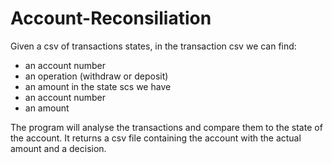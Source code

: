 # Account-Reconsiliation
Given a csv of transactions states, 
in the transaction csv we can find:
- an account number
- an operation (withdraw or deposit)
- an amount
in the state scs we have
- an account number
- an amount

The program will analyse the transactions and compare them to the state of the account.
It returns a csv file containing the account with the actual amount and a decision.
